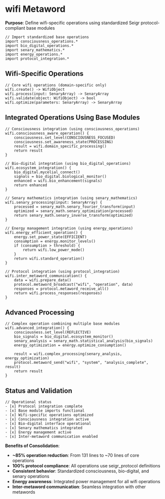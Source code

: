 # wifi Metaword

**Purpose**: Define wifi-specific operations using standardized Seigr protocol-compliant base modules

```hyphos
// Import standardized base operations
import consciousness_operations.*
import bio_digital_operations.*
import senary_mathematics.*
import energy_operations.*
import protocol_integration.*

```

## Wifi-Specific Operations

```hyphos
// Core wifi operations (domain-specific only)
wifi.create() -> WifiObject
wifi.process(input: SenaryArray) -> SenaryArray
wifi.validate(object: WifiObject) -> bool
wifi.optimize(parameters: SenaryArray) -> SenaryArray
```

## Integrated Operations Using Base Modules

```hyphos
// Consciousness integration (using consciousness_operations)
wifi.consciousness_aware_operation() {
    consciousness.set_level(CONSCIOUSNESS_FOCUSED)
    consciousness.set_awareness_state(PROCESSING)
    result = wifi.domain_specific_processing()
    return result
}

// Bio-digital integration (using bio_digital_operations)
wifi.ecosystem_integration() {
    bio_digital.mycelial_connect()
    signals = bio_digital.biological_monitor()
    enhanced = wifi.bio_enhancement(signals)
    return enhanced
}

// Senary mathematics integration (using senary_mathematics)
wifi.senary_processing(input: SenaryArray) {
    processed = senary_math.senary_fourier_transform(input)
    optimized = senary_math.senary_optimization(processed)
    return senary_math.senary_inverse_transform(optimized)
}

// Energy management integration (using energy_operations)
wifi.energy_efficient_operation() {
    energy.set_power_state(EFFICIENT)
    consumption = energy.monitor_levels()
    if (consumption > threshold) {
        return wifi.low_power_mode()
    }
    return wifi.standard_operation()
}

// Protocol integration (using protocol_integration)
wifi.inter_metaword_communication() {
    data = wifi.prepare_data()
    protocol.metaword_broadcast("wifi", "operation", data)
    responses = protocol.metaword_receive_all()
    return wifi.process_responses(responses)
}
```

## Advanced Processing

```hyphos
// Complex operation combining multiple base modules
wifi.advanced_integration() {
    consciousness.set_level(REFLECTIVE)
    bio_signals = bio_digital.ecosystem_monitor()
    senary_analysis = senary_math.statistical_analysis(bio_signals)
    energy_optimization = energy.optimize_consumption()
    
    result = wifi.complex_processing(senary_analysis, energy_optimization)
    protocol.metaword_send("wifi", "system", "analysis_complete", result)
    return result
}
```

## Status and Validation

```hyphos
// Operational status
- [x] Protocol integration complete
- [x] Base module imports functional  
- [x] Wifi-specific operations optimized
- [x] Consciousness integration active
- [x] Bio-digital interface operational
- [x] Senary mathematics integrated
- [x] Energy management active
- [x] Inter-metaword communication enabled
```

**Benefits of Consolidation**:
- **~85% operation reduction**: From 131 lines to ~70 lines of core operations
- **100% protocol compliance**: All operations use seigr_protocol definitions
- **Consistent behavior**: Standardized consciousness, bio-digital, and senary operations
- **Energy awareness**: Integrated power management for all wifi operations
- **Inter-metaword communication**: Seamless integration with other metawords
